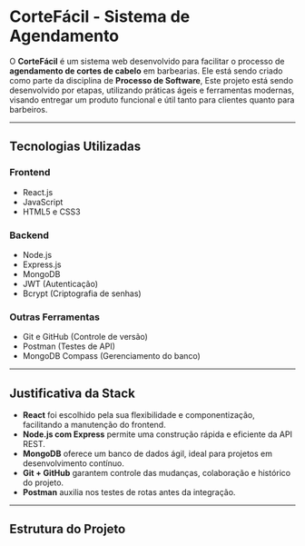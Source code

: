 # CorteFácil - Sistema de Agendamento

O **CorteFácil** é um sistema web desenvolvido para facilitar o processo de **agendamento de cortes de cabelo** em barbearias. Ele está sendo criado como parte da disciplina de **Processo de Software**, Este projeto está sendo desenvolvido por etapas, utilizando práticas ágeis e ferramentas modernas, visando entregar um produto funcional e útil tanto para clientes quanto para barbeiros.

---

## Tecnologias Utilizadas

### Frontend
- React.js
- JavaScript
- HTML5 e CSS3

### Backend
- Node.js
- Express.js
- MongoDB
- JWT (Autenticação)
- Bcrypt (Criptografia de senhas)

### Outras Ferramentas
- Git e GitHub (Controle de versão)
- Postman (Testes de API)
- MongoDB Compass (Gerenciamento do banco)

---

## Justificativa da Stack

- **React** foi escolhido pela sua flexibilidade e componentização, facilitando a manutenção do frontend.
- **Node.js com Express** permite uma construção rápida e eficiente da API REST.
- **MongoDB** oferece um banco de dados ágil, ideal para projetos em desenvolvimento contínuo.
- **Git + GitHub** garantem controle das mudanças, colaboração e histórico do projeto.
- **Postman** auxilia nos testes de rotas antes da integração.

---

## Estrutura do Projeto


